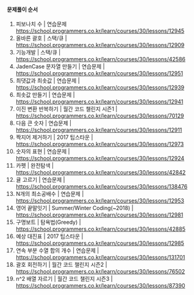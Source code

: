 #### 문제풀이 순서

1. 피보나치 수 | 연습문제 https://school.programmers.co.kr/learn/courses/30/lessons/12945
2. 올바른 괄호 | 스택/큐 | https://school.programmers.co.kr/learn/courses/30/lessons/12909
3. 기능개발 | 스택/큐 | https://school.programmers.co.kr/learn/courses/30/lessons/42586
4. JadenCase 문자열 만들기 | 연습문제 | https://school.programmers.co.kr/learn/courses/30/lessons/12951
5. 최댓값과 최솟값 | 연습문제 | https://school.programmers.co.kr/learn/courses/30/lessons/12939
6. 최솟값 만들기 | 연습문제 | https://school.programmers.co.kr/learn/courses/30/lessons/12941
7. 이진 변환 반복하기 | 월간 코드 챌린지 시즌1 | https://school.programmers.co.kr/learn/courses/30/lessons/70129
8. 다음 큰 숫자 | 연습문제 | https://school.programmers.co.kr/learn/courses/30/lessons/12911
9. 짝지어 제거하기 | 2017 팁스타운 | https://school.programmers.co.kr/learn/courses/30/lessons/12973
10. 숫자의 표현 | 연습문제 | https://school.programmers.co.kr/learn/courses/30/lessons/12924
11. 카펫 | 완전탐색 | https://school.programmers.co.kr/learn/courses/30/lessons/42842
12. 귤 고르기 | 연습문제 | https://school.programmers.co.kr/learn/courses/30/lessons/138476
13. N개의 최소공배수 | 연습문제 | https://school.programmers.co.kr/learn/courses/30/lessons/12953
14. 영어 끝말잇기 | Summer/Winter Coding(~2018) | https://school.programmers.co.kr/learn/courses/30/lessons/12981
15. 구명보트 | 탐욕법(Greedy) | https://school.programmers.co.kr/learn/courses/30/lessons/42885
16. 예상 대진표 | 2017 팁스타운 | https://school.programmers.co.kr/learn/courses/30/lessons/12985
17. 연속 부분 수열 합의 개수 | 연습문제 | https://school.programmers.co.kr/learn/courses/30/lessons/131701
18. 괄호 회전하기 | 월간 코드 챌린지 시즌2 | https://school.programmers.co.kr/learn/courses/30/lessons/76502
19. n^2 배열 자르기 | 월간 코드 챌린지 시즌3 | https://school.programmers.co.kr/learn/courses/30/lessons/87390
